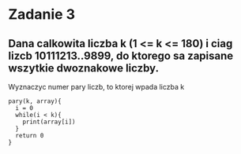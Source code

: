 # Zadanie 3

## Dana calkowita liczba k (1 <= k <= 180) i ciag lizcb 10111213..9899, do ktorego sa zapisane wszytkie dwoznakowe liczby. 
Wyznaczyc numer pary liczb, to ktorej wpada liczba k

```
pary(k, array){
  i = 0
  while(i < k){
    print(array[i])
  }
  return 0
}
```
